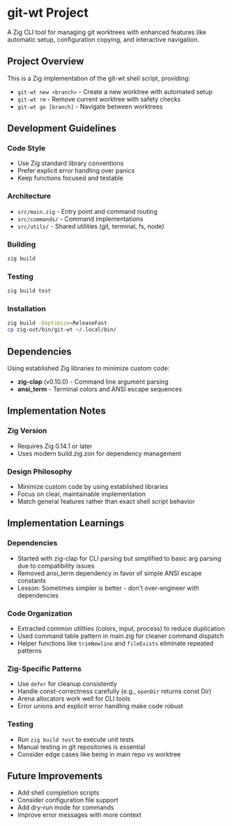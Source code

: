 # git-wt Project

A Zig CLI tool for managing git worktrees with enhanced features like automatic setup, configuration copying, and interactive navigation.

## Project Overview

This is a Zig implementation of the git-wt shell script, providing:
- `git-wt new <branch>` - Create a new worktree with automated setup
- `git-wt rm` - Remove current worktree with safety checks
- `git-wt go [branch]` - Navigate between worktrees

## Development Guidelines

### Code Style
- Use Zig standard library conventions
- Prefer explicit error handling over panics
- Keep functions focused and testable

### Architecture
- `src/main.zig` - Entry point and command routing
- `src/commands/` - Command implementations
- `src/utils/` - Shared utilities (git, terminal, fs, node)

### Building
```bash
zig build
```

### Testing
```bash
zig build test
```

### Installation
```bash
zig build -Doptimize=ReleaseFast
cp zig-out/bin/git-wt ~/.local/bin/
```

## Dependencies

Using established Zig libraries to minimize custom code:
- **zig-clap** (v0.10.0) - Command line argument parsing
- **ansi_term** - Terminal colors and ANSI escape sequences

## Implementation Notes

### Zig Version
- Requires Zig 0.14.1 or later
- Uses modern build.zig.zon for dependency management

### Design Philosophy
- Minimize custom code by using established libraries
- Focus on clear, maintainable implementation
- Match general features rather than exact shell script behavior

## Implementation Learnings

### Dependencies
- Started with zig-clap for CLI parsing but simplified to basic arg parsing due to compatibility issues
- Removed ansi_term dependency in favor of simple ANSI escape constants
- Lesson: Sometimes simpler is better - don't over-engineer with dependencies

### Code Organization
- Extracted common utilities (colors, input, process) to reduce duplication
- Used command table pattern in main.zig for cleaner command dispatch
- Helper functions like `trimNewline` and `fileExists` eliminate repeated patterns

### Zig-Specific Patterns
- Use `defer` for cleanup consistently
- Handle const-correctness carefully (e.g., `openDir` returns const Dir)
- Arena allocators work well for CLI tools
- Error unions and explicit error handling make code robust

### Testing
- Run `zig build test` to execute unit tests
- Manual testing in git repositories is essential
- Consider edge cases like being in main repo vs worktree

## Future Improvements
- Add shell completion scripts
- Consider configuration file support
- Add dry-run mode for commands
- Improve error messages with more context